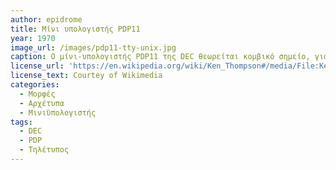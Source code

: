 ```yaml
---
author: epidrome
title: Μίνι υπολογιστής PDP11 
year: 1970 
image_url: /images/pdp11-tty-unix.jpg
caption: Ο μίνι-υπολογιστής PDP11 της DEC θεωρείται κομβικό σημείο, γιατί ήταν πολύ δημοφιλής σε πανεπιστήμια και ερευνητικά κέντρα, όπου χρησιμοποιήθηκε για την διάδοση του λειτουργικού συστήματος UNIX, της γλώσσας προγραμματισμού C και, κυρίως, των εξομοιωτών που επέτρεψαν την ανάπτυξη νέων συστημάτων για τους μικρο-υπολογιστές που αναπτύχθηκαν στο τέλος της δεκαετίας του 1970 και έφεραν τον υπολογισμό στα σπίτια και στους απλούς χρήστες.
license_url: 'https://en.wikipedia.org/wiki/Ken_Thompson#/media/File:Ken_Thompson_(sitting)_and_Dennis_Ritchie_at_PDP-11_(2876612463).jpg'
license_text: Courtey of Wikimedia 
categories:
  - Μορφές
  - Αρχέτυπα
  - Μινιϋπολογιστής 
tags:
  - DEC
  - PDP
  - Τηλέτυπος
---
```

